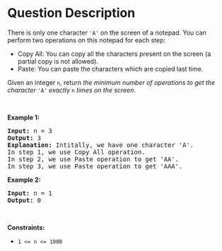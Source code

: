 # Question Description

<p>There is only one character <code>&#39;A&#39;</code> on the screen of a notepad. You can perform two operations on this notepad for each step:</p>

<ul>
	<li>Copy All: You can copy all the characters present on the screen (a partial copy is not allowed).</li>
	<li>Paste: You can paste the characters which are copied last time.</li>
</ul>

<p>Given an integer <code>n</code>, return <em>the minimum number of operations to get the character</em> <code>&#39;A&#39;</code> <em>exactly</em> <code>n</code> <em>times on the screen</em>.</p>

<p>&nbsp;</p>
<p><strong>Example 1:</strong></p>

<pre>
<strong>Input:</strong> n = 3
<strong>Output:</strong> 3
<strong>Explanation:</strong> Intitally, we have one character &#39;A&#39;.
In step 1, we use Copy All operation.
In step 2, we use Paste operation to get &#39;AA&#39;.
In step 3, we use Paste operation to get &#39;AAA&#39;.
</pre>

<p><strong>Example 2:</strong></p>

<pre>
<strong>Input:</strong> n = 1
<strong>Output:</strong> 0
</pre>

<p>&nbsp;</p>
<p><strong>Constraints:</strong></p>

<ul>
	<li><code>1 &lt;= n &lt;= 1000</code></li>
</ul>
